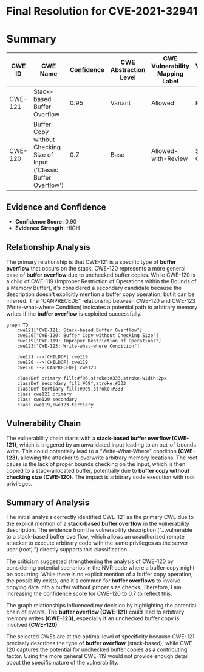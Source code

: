 # Final Resolution for CVE-2021-32941

# Summary
| CWE ID | CWE Name | Confidence | CWE Abstraction Level | CWE Vulnerability Mapping Label | CWE-Vulnerability Mapping Notes |
|---|---|---|---|---|---|
| CWE-121 | Stack-based Buffer Overflow | 0.95 | Variant | Allowed | Primary CWE |
| CWE-120 | Buffer Copy without Checking Size of Input ('Classic Buffer Overflow') | 0.7 | Base | Allowed-with-Review | Secondary Candidate |

## Evidence and Confidence

*   **Confidence Score:** 0.90
*   **Evidence Strength:** HIGH

## Relationship Analysis
The primary relationship is that CWE-121 is a specific type of **buffer overflow** that occurs on the stack. CWE-120 represents a more general case of **buffer overflow** due to unchecked buffer copies. While CWE-120 is a child of CWE-119 (Improper Restriction of Operations within the Bounds of a Memory Buffer), it's considered a secondary candidate because the description doesn't explicitly mention a buffer copy operation, but it can be inferred. The "CANPRECEDE" relationship between CWE-120 and CWE-123 (Write-what-where Condition) indicates a potential path to arbitrary memory writes if the **buffer overflow** is exploited successfully.

```mermaid
graph TD
    cwe121["CWE-121: Stack-based Buffer Overflow"]
    cwe120["CWE-120: Buffer Copy without Checking Size"]
    cwe119["CWE-119: Improper Restriction of Operations"]
    cwe123["CWE-123: Write-what-where Condition"]
    
    cwe121 -->|CHILDOF| cwe119
    cwe120 -->|CHILDOF| cwe119
    cwe120 -->|CANPRECEDE| cwe123
    
    classDef primary fill:#f96,stroke:#333,stroke-width:2px
    classDef secondary fill:#69f,stroke:#333
    classDef tertiary fill:#9e9,stroke:#333
    class cwe121 primary
    class cwe120 secondary
    class cwe119,cwe123 tertiary
```

## Vulnerability Chain
The vulnerability chain starts with a **stack-based buffer overflow (CWE-121)**, which is triggered by an unvalidated input leading to an out-of-bounds write. This could potentially lead to a "Write-What-Where" condition **(CWE-123)**, allowing the attacker to overwrite arbitrary memory locations. The root cause is the lack of proper bounds checking on the input, which is then copied to a stack-allocated buffer, potentially due to **buffer copy without checking size (CWE-120)**. The impact is arbitrary code execution with root privileges.

## Summary of Analysis
The initial analysis correctly identified CWE-121 as the primary CWE due to the explicit mention of a **stack-based buffer overflow** in the vulnerability description. The evidence from the vulnerability description ("...vulnerable to a stack-based buffer overflow, which allows an unauthorized remote attacker to execute arbitrary code with the same privileges as the server user (root).") directly supports this classification.

The criticism suggested strengthening the analysis of CWE-120 by considering potential scenarios in the NVR code where a buffer copy might be occurring. While there is no explicit mention of a buffer copy operation, the possibility exists, and it's common for **buffer overflows** to involve copying data into a buffer without proper size checks. Therefore, I am increasing the confidence score for CWE-120 to 0.7 to reflect this.

The graph relationships influenced my decision by highlighting the potential chain of events. The **buffer overflow (CWE-121)** could lead to arbitrary memory writes **(CWE-123)**, especially if an unchecked buffer copy is involved **(CWE-120)**.

The selected CWEs are at the optimal level of specificity because CWE-121 precisely describes the type of **buffer overflow** (stack-based), while CWE-120 captures the potential for unchecked buffer copies as a contributing factor. Using the more general CWE-119 would not provide enough detail about the specific nature of the vulnerability.